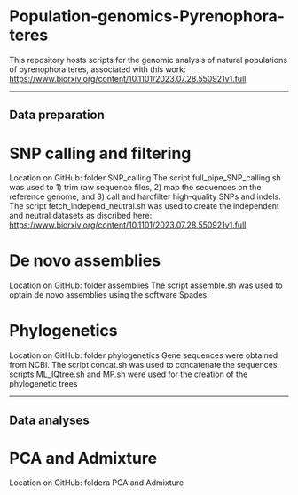 # Population-genomics-Pyrenophora-teres
This repository hosts scripts for the genomic analysis of natural populations of pyrenophora teres, associated with this work: https://www.biorxiv.org/content/10.1101/2023.07.28.550921v1.full

------------------------------------------------------------------------------------------------------------------------------------

## Data preparation

# SNP calling and filtering

Location on GitHub: folder SNP_calling
The script full_pipe_SNP_calling.sh was used to 1) trim raw sequence files, 2) map the sequences on the reference genome, and 3) call and hardfilter high-quality SNPs and indels.
The script fetch_independ_neutral.sh was used to create the independent and neutral datasets as discribed here: https://www.biorxiv.org/content/10.1101/2023.07.28.550921v1.full

# De novo assemblies
Location on GitHub: folder assemblies
The script assemble.sh was used to optain de novo assemblies using the software Spades.

# Phylogenetics
Location on GitHub: folder phylogenetics
Gene sequences were obtained from NCBI. The script concat.sh was used to concatenate the sequences.
scripts ML_IQtree.sh and MP.sh were used for the creation of the phylogenetic trees

----------------------------------------------------------------------------------------------------------------------------------------

## Data analyses

# PCA and Admixture
Location on GitHub: foldera PCA and Admixture

